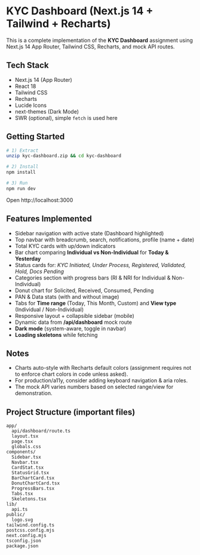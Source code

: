 # KYC Dashboard (Next.js 14 + Tailwind + Recharts)

This is a complete implementation of the **KYC Dashboard** assignment using Next.js 14 App Router, Tailwind CSS, Recharts, and mock API routes.

## Tech Stack
- Next.js 14 (App Router)
- React 18
- Tailwind CSS
- Recharts
- Lucide Icons
- next-themes (Dark Mode)
- SWR (optional), simple `fetch` is used here

## Getting Started

```bash
# 1) Extract
unzip kyc-dashboard.zip && cd kyc-dashboard

# 2) Install
npm install

# 3) Run
npm run dev
```

Open http://localhost:3000

## Features Implemented
- Sidebar navigation with active state (Dashboard highlighted)
- Top navbar with breadcrumb, search, notifications, profile (name + date)
- Total KYC cards with up/down indicators
- Bar chart comparing **Individual vs Non-Individual** for **Today & Yesterday**
- Status cards for: *KYC Initiated, Under Process, Registered, Validated, Hold, Docs Pending*
- Categories section with progress bars (RI & NRI for Individual & Non-Individual)
- Donut chart for Solicited, Received, Consumed, Pending
- PAN & Data stats (with and without image)
- Tabs for **Time range** (Today, This Month, Custom) and **View type** (Individual / Non-Individual)
- Responsive layout + collapsible sidebar (mobile)
- Dynamic data from **/api/dashboard** mock route
- **Dark mode** (system-aware, toggle in navbar)
- **Loading skeletons** while fetching

## Notes
- Charts auto-style with Recharts default colors (assignment requires not to enforce chart colors in code unless asked).
- For production/a11y, consider adding keyboard navigation & aria roles.
- The mock API varies numbers based on selected range/view for demonstration.

## Project Structure (important files)
```
app/
  api/dashboard/route.ts
  layout.tsx
  page.tsx
  globals.css
components/
  Sidebar.tsx
  Navbar.tsx
  CardStat.tsx
  StatusGrid.tsx
  BarChartCard.tsx
  DonutChartCard.tsx
  ProgressBars.tsx
  Tabs.tsx
  Skeletons.tsx
lib/
  api.ts
public/
  logo.svg
tailwind.config.ts
postcss.config.mjs
next.config.mjs
tsconfig.json
package.json




